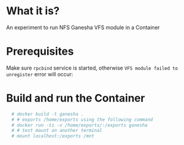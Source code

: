# What it is?

An experiment to run NFS Ganesha VFS module in a Container

# Prerequisites

Make sure `rpcbind` service is started, otherwise `VFS module failed to unregister` error will occur:

# Build and run the Container

```bash 
  # docker build -t ganesha .
  # # exports /home/exports using the following command
  # docker run -ti -v /home/exports/:/exports ganesha
  # # test mount on another terminal
  # mount localhost:/exports /mnt


